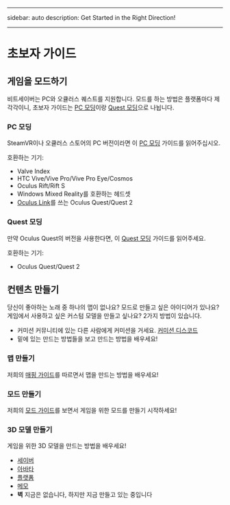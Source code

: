 - - -
sidebar: auto description: Get Started in the Right Direction!
- - -

# 초보자 가이드

## 게임을 모드하기
비트세이버는 PC와 오큘러스 퀘스트를 지원합니다. 모드를 하는 방법은 플랫폼마다 제각각이니, 초보자 가이드는 [PC 모딩](#pc-modding)이랑 [Quest 모딩](#quest-modding)으로 나뉩니다.

### PC 모딩
SteamVR이나 오큘러스 스토어의 PC 버전이라면 이 [PC 모딩](./pc-modding.md) 가이드를 읽어주십시오.

호환하는 기기:

* Valve Index
* HTC Vive/Vive Pro/Vive Pro Eye/Cosmos
* Oculus Rift/Rift S
* Windows Mixed Reality를 호환하는 헤드셋
* [Oculus Link](https://support.oculus.com/444256562873335/)를 쓰는 Oculus Quest/Quest 2

### Quest 모딩
만약 Oculus Quest의 버전을 사용한다면, 이 [Quest 모딩](./quest-modding.md) 가이드를 읽어주세요.

호환하는 기기:

* Oculus Quest/Quest 2

## 컨텐츠 만들기
당신이 좋아하는 노래 중 하나의 맵이 없나요? 모드로 만들고 싶은 아이디어가 있나요? 게임에서 사용하고 싶은 커스텀 모델을 만들고 싶나요? 2가지 방법이 있습니다.

* 커미션 커뮤니티에 있는 다른 사람에게 커미션을 거세요. [커미션 디스코드](https://discord.gg/e4f3WBBVnr)
* 밑에 있는 만드는 방법들을 보고 만드는 방법을 배우세요!

### 맵 만들기
저희의 [매핑 가이드](./mapping/)를 따르면서 맵을 만드는 방법을 배우세요!

### 모드 만들기
저희의 [모드 가이드](./modding/)를 보면서 게임을 위한 모드를 만들기 시작하세요!

### 3D 모델 만들기
게임을 위한 3D 모델을 만드는 방법을 배우세요!

* [세이버](./models/sabers-guide.md)
* [아바타](./models/avatars-guide.md)
* [플랫폼](./models/platforms-guide.md)
* [메모](./models/notes-guide.md)
* **벽** 지금은 없습니다, 하지만 지금 만들고 있는 중입니다
